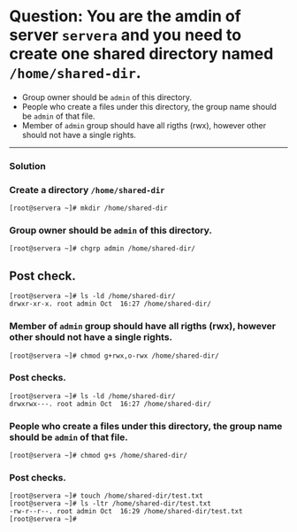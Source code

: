 # Question: You are the amdin of server `servera` and you need to create one shared directory named `/home/shared-dir`. 
- Group owner should be `admin` of this directory.
- People who create a files under this directory, the group name should be `admin` of that file.
- Member of `admin` group should have all rigths (rwx),  however other should not have a single rights.
--- 
### Solution



### Create a directory `/home/shared-dir`
```
[root@servera ~]# mkdir /home/shared-dir
```
### Group owner should be `admin` of this directory.
```
[root@servera ~]# chgrp admin /home/shared-dir/
```
## Post check.
```
[root@servera ~]# ls -ld /home/shared-dir/
drwxr-xr-x. root admin Oct  16:27 /home/shared-dir/
```
### Member of `admin` group should have all rigths (rwx),  however other should not have a single rights.
```
[root@servera ~]# chmod g+rwx,o-rwx /home/shared-dir/
```
### Post checks.
```
[root@servera ~]# ls -ld /home/shared-dir/
drwxrwx---. root admin Oct  16:27 /home/shared-dir/
```
### People who create a files under this directory, the group name should be `admin` of that file.
```
[root@servera ~]# chmod g+s /home/shared-dir/
```

### Post checks.
```
[root@servera ~]# touch /home/shared-dir/test.txt
[root@servera ~]# ls -ltr /home/shared-dir/test.txt 
-rw-r--r--. root admin Oct  16:29 /home/shared-dir/test.txt
[root@servera ~]#
```
